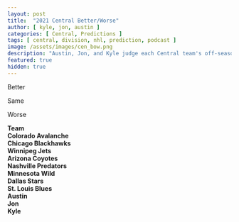 ```yaml
---
layout: post
title:  "2021 Central Better/Worse"
author: [ kyle, jon, austin ]
categories: [ Central, Predictions ]
tags: [ central, division, nhl, prediction, podcast ]
image: /assets/images/cen_bow.png
description: "Austin, Jon, and Kyle judge each Central team's off-season adds, losses, and trades. How does each team stack up?"
featured: true
hidden: true
---
```


<div class="row">
  <div class="col-lg-4">
    <div class="row">
      <i class="fas fa-level-up-alt fa-3x green"></i>
    </div>
    <div class="row">
      <p>Better</p>
    </div>
  </div>
  <div class="col-lg-4">
    <div class="row">
      <i class="fas fa-equals fa-3x"></i>
    </div>
    <div class="row">
      <p>Same</p>
    </div>
  </div>
  <div class="col-lg-4">
    <div class="row">
      <i class="fas fa-level-down-alt fa-3x red"></i>
    </div>
    <div class="row">
      <p>Worse</p>
    </div>
  </div>
</div>
<div class="row">
  <div class="col-lg-3">
    <div class="row">
      <b>Team</b>
    </div>
    <div class="row">
      <b>Colorado Avalanche</b>
    </div>
    <div class="row">
      <b>Chicago Blackhawks</b>
    </div>
    <div class="row">
      <b>Winnipeg Jets</b>
    </div>
    <div class="row">
      <b>Arizona Coyotes</b>
    </div>
    <div class="row">
      <b>Nashville Predators</b>
    </div>
    <div class="row">
      <b>Minnesota Wild</b>
    </div>
    <div class="row">
      <b>Dallas Stars</b>
    </div>
    <div class="row">
      <b>St. Louis Blues</b>
    </div>
  </div>
  <div class="col-lg-3">
    <div class="row">
      <b>Austin</b>
    </div>
    <div class="row">
      <i class="fas fa-level-down-alt fa-2x red"></i>
    </div>
    <div class="row">
      <i class="fas fa-level-up-alt fa-2x green"></i>
    </div>
    <div class="row">
      <i class="fas fa-level-up-alt fa-2x green"></i>
    </div>
    <div class="row">
      <i class="fas fa-level-down-alt fa-2x red"></i>
    </div>
    <div class="row">
      <i class="fas fa-level-down-alt fa-2x red"></i>
    </div>
    <div class="row">
      <i class="fas fa-equals fa-2x"></i>
    </div>
    <div class="row">
      <i class="fas fa-level-up-alt fa-2x green"></i>
    </div>
    <div class="row">
      <i class="fas fa-equals fa-2x"></i>
    </div>
  </div>
  <div class="col-lg-3">
    <div class="row">
      <b>Jon</b>
    </div>
    <div class="row">
      <i class="fas fa-level-down-alt fa-2x red"></i>
    </div>
    <div class="row">
      <i class="fas fa-level-up-alt fa-2x green"></i>
    </div>
    <div class="row">
      <i class="fas fa-level-up-alt fa-2x green"></i>
    </div>
    <div class="row">
      <i class="fas fa-level-down-alt fa-2x red"></i>
    </div>
    <div class="row">
      <i class="fas fa-level-down-alt fa-2x red"></i>
    </div>
    <div class="row">
      <i class="fas fa-equals fa-2x"></i>
    </div>
    <div class="row">
      <i class="fas fa-equals fa-2x"></i>
      <i class="fas fa-question fa-2x"></i>
    </div>
    <div class="row">
      <i class="fas fa-level-down-alt fa-2x red"></i>
    </div>
  </div>
  <div class="col-lg-3">
    <div class="row">
      <b>Kyle</b>
    </div>
    <div class="row">
      <i class="fas fa-level-down-alt fa-2x red"></i>
    </div>
    <div class="row">
      <i class="fas fa-level-up-alt fa-2x green"></i>
    </div>
    <div class="row">
      <i class="fas fa-level-up-alt fa-2x green"></i>
    </div>
    <div class="row">
      <i class="fas fa-level-down-alt fa-2x red"></i>
    </div>
    <div class="row">
      <i class="fas fa-level-down-alt fa-2x red"></i>
    </div>
    <div class="row">
      <i class="fas fa-equals fa-2x"></i>
    </div>
    <div class="row">
      <i class="fas fa-equals fa-2x"></i>
    </div>
    <div class="row">
      <i class="fas fa-equals fa-2x"></i>
    </div>
  </div>
</div>
